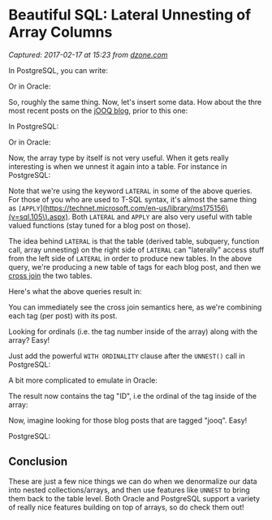 # Beautiful SQL: Lateral Unnesting of Array Columns

_Captured: 2017-02-17 at 15:23 from [dzone.com](https://dzone.com/articles/beautiful-sql-lateral-unnesting-of-array-columns?oid=twitter&utm_content=buffere8c7f&utm_medium=social&utm_source=twitter.com&utm_campaign=buffer)_

In PostgreSQL, you can write:

Or in Oracle:

So, roughly the same thing. Now, let's insert some data. How about the thre most recent posts on the [jOOQ blog](http://blog.jooq.org), prior to this one:

In PostgreSQL:

Or in Oracle:

Now, the array type by itself is not very useful. When it gets really interesting is when we unnest it again into a table. For instance in PostgreSQL:

Note that we're using the keyword `LATERAL` in some of the above queries. For those of you who are used to T-SQL syntax, it's almost the same thing as `[APPLY`](https://technet.microsoft.com/en-us/library/ms175156\(v=sql.105\).aspx). Both `LATERAL` and `APPLY` are also very useful with table valued functions (stay tuned for a blog post on those).

The idea behind `LATERAL` is that the table (derived table, subquery, function call, array unnesting) on the right side of `LATERAL` can "laterally" access stuff from the left side of `LATERAL` in order to produce new tables. In the above query, we're producing a new table of tags for each blog post, and then we [cross join](https://en.wikipedia.org/wiki/Cartesian_product) the two tables.

Here's what the above queries result in:

You can immediately see the cross join semantics here, as we're combining each tag (per post) with its post.

Looking for ordinals (i.e. the tag number inside of the array) along with the array? Easy!

Just add the powerful `WITH ORDINALITY` clause after the `UNNEST()` call in PostgreSQL:

A bit more complicated to emulate in Oracle:

The result now contains the tag "ID", i.e the ordinal of the tag inside of the array:

Now, imagine looking for those blog posts that are tagged "jooq". Easy!

PostgreSQL:

## Conclusion

These are just a few nice things we can do when we denormalize our data into nested collections/arrays, and then use features like `UNNEST` to bring them back to the table level. Both Oracle and PostgreSQL support a variety of really nice features building on top of arrays, so do check them out!

